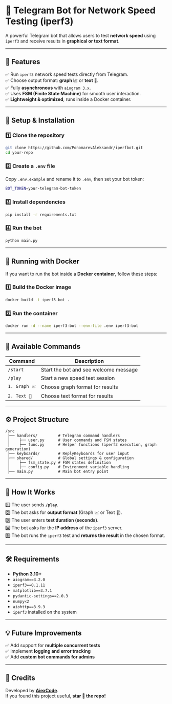 # 📡 Telegram Bot for Network Speed Testing (iperf3)

A powerful Telegram bot that allows users to test **network speed** using `iperf3` and receive results in **graphical or text format**.

---

## 📌 Features
✅ Run `iperf3` network speed tests directly from Telegram.  
✅ Choose output format: **graph 📈** or **text 📃**.  
✅ Fully **asynchronous** with `aiogram 3.x`.  
✅ Uses **FSM (Finite State Machine)** for smooth user interaction.  
✅ **Lightweight & optimized**, runs inside a Docker container.  

---

## 🚀 Setup & Installation

### 1️⃣ Clone the repository
```sh
git clone https://github.com/PonomarevAleksandr/iperfbot.git
cd your-repo
```

### 2️⃣ Create a `.env` file
Copy `.env.example` and rename it to `.env`, then set your bot token:
```sh
BOT_TOKEN=your-telegram-bot-token
```

### 3️⃣ Install dependencies
```sh
pip install -r requirements.txt
```

### 4️⃣ Run the bot
```sh
python main.py
```

---

## 🐳 Running with Docker
If you want to run the bot inside a **Docker container**, follow these steps:

### 1️⃣ Build the Docker image
```sh
docker build -t iperf3-bot .
```

### 2️⃣ Run the container
```sh
docker run -d --name iperf3-bot --env-file .env iperf3-bot
```

---

## 📜 Available Commands
| Command  | Description |
|----------|------------|
| `/start` | Start the bot and see welcome message |
| `/play`  | Start a new speed test session |
| `1. Graph 📈` | Choose graph format for results |
| `2. Text 📃`  | Choose text format for results |

---

## ⚙️ Project Structure
```
/src
 ├── handlers/         # Telegram command handlers
 │    ├── user.py      # User commands and FSM states
 │    ├── func.py      # Helper functions (iperf3 execution, graph generation)
 ├── keyboards/        # ReplyKeyboards for user input
 ├── shared/           # Global settings & configuration
 │    ├── fsm_state.py # FSM states definition
 │    ├── config.py    # Environment variable handling
 ├── main.py           # Main bot entry point
```

---

## 📡 How It Works
1️⃣ The user sends **`/play`**.  
2️⃣ The bot asks for **output format** (Graph 📈 or Text 📃).  
3️⃣ The user enters **test duration (seconds)**.  
4️⃣ The bot asks for the **IP address** of the `iperf3` server.  
5️⃣ The bot runs the `iperf3` test and **returns the result** in the chosen format.  

---

## 🛠 Requirements
- **Python 3.10+**
- `aiogram==3.2.0`
- `iperf3==0.1.11`
- `matplotlib==3.7.1`
- `pydantic-settings==2.0.3`
- `numpy<2`
- `aiohttp==3.9.3`
- `iperf3` installed on the system  

---

## 💡 Future Improvements
✅ Add support for **multiple concurrent tests**  
✅ Implement **logging and error tracking**  
✅ Add **custom bot commands for admins**  

---

## 💖 Credits
Developed by **[AiexCode](https://github.com/PonomarevAleksandr)**.  
If you found this project useful, **star 🌟 the repo!**  
